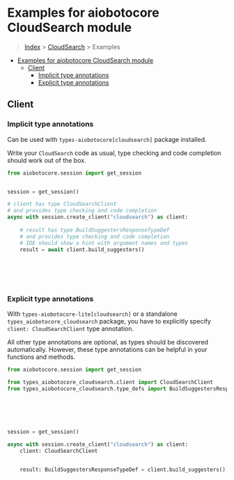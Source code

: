 <a id="examples-for-aiobotocore-cloudsearch-module"></a>

# Examples for aiobotocore CloudSearch module

> [Index](../README.md) > [CloudSearch](./README.md) > Examples

- [Examples for aiobotocore CloudSearch module](#examples-for-aiobotocore-cloudsearch-module)
  - [Client](#client)
    - [Implicit type annotations](#implicit-type-annotations)
    - [Explicit type annotations](#explicit-type-annotations)

<a id="client"></a>

## Client

<a id="implicit-type-annotations"></a>

### Implicit type annotations

Can be used with `types-aiobotocore[cloudsearch]` package installed.

Write your `CloudSearch` code as usual, type checking and code completion
should work out of the box.

```python
from aiobotocore.session import get_session


session = get_session()

# client has type CloudSearchClient
# and provides type checking and code completion
async with session.create_client("cloudsearch") as client:
    
    # result has type BuildSuggestersResponseTypeDef
    # and provides type checking and code completion
    # IDE should show a hint with argument names and types
    result = await client.build_suggesters()
    

    

    
```

<a id="explicit-type-annotations"></a>

### Explicit type annotations

With `types-aiobotocore-lite[cloudsearch]` or a standalone
`types_aiobotocore_cloudsearch` package, you have to explicitly specify
`client: CloudSearchClient` type annotation.

All other type annotations are optional, as types should be discovered
automatically. However, these type annotations can be helpful in your functions
and methods.

```python
from aiobotocore.session import get_session

from types_aiobotocore_cloudsearch.client import CloudSearchClient
from types_aiobotocore_cloudsearch.type_defs import BuildSuggestersResponseTypeDef






session = get_session()

async with session.create_client("cloudsearch") as client:
    client: CloudSearchClient

    
    result: BuildSuggestersResponseTypeDef = client.build_suggesters()
    

    

    
```
